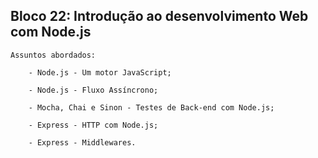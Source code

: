 ## Bloco 22: Introdução ao desenvolvimento Web com Node.js

    Assuntos abordados:

        - Node.js - Um motor JavaScript;

        - Node.js - Fluxo Assíncrono;

        - Mocha, Chai e Sinon - Testes de Back-end com Node.js;

        - Express - HTTP com Node.js;

        - Express - Middlewares.
